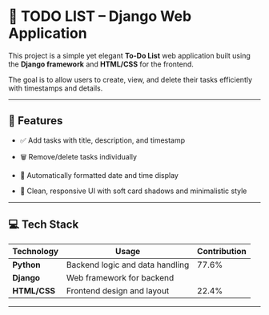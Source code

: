 # 📝 TODO LIST – Django Web Application

This project is a simple yet elegant **To-Do List** web application built using the **Django framework** and **HTML/CSS** for the frontend.

The goal is to allow users to create, view, and delete their tasks efficiently with timestamps and details.

---

## 📌 Features


- ✅ Add tasks with title, description, and timestamp

- 🗑️ Remove/delete tasks individually
 
- 📆 Automatically formatted date and time display
  
- 🎨 Clean, responsive UI with soft card shadows and minimalistic style  

---

## 💻 Tech Stack

| Technology     | Usage                          | Contribution |
|----------------|--------------------------------|--------------|
| **Python**     | Backend logic and data handling | 77.6%        |
| **Django**     | Web framework for backend      |              |
| **HTML/CSS**   | Frontend design and layout     | 22.4%        |

---


